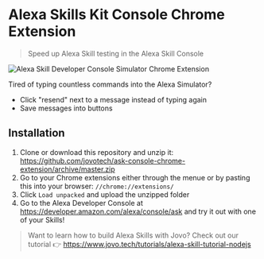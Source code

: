 # Alexa Skills Kit Console Chrome Extension

> Speed up Alexa Skill testing in the Alexa Skill Console

![Alexa Skill Developer Console Simulator Chrome Extension](https://www.jovo.tech/img/github/ask-console-chrome-extension.gif)

Tired of typing countless commands into the Alexa Simulator?

* Click "resend" next to a message instead of typing again
* Save messages into buttons

## Installation

1. Clone or download this repository and unzip it: https://github.com/jovotech/ask-console-chrome-extension/archive/master.zip
2. Go to your Chrome extensions either through the menue or by pasting this into your browser: `//chrome://extensions/`
3. Click `Load unpacked` and upload the unzipped folder
4. Go to the Alexa Developer Console at https://developer.amazon.com/alexa/console/ask and try it out with one of your Skills!

> Want to learn how to build Alexa Skills with Jovo? Check out our tutorial 👉 https://www.jovo.tech/tutorials/alexa-skill-tutorial-nodejs

